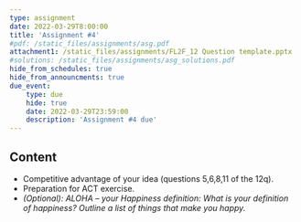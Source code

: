 ```yaml
---
type: assignment
date: 2022-03-29T8:00:00
title: 'Assignment #4'
#pdf: /static_files/assignments/asg.pdf
attachment1: /static_files/assignments/FL2F_12 Question template.pptx
#solutions: /static_files/assignments/asg_solutions.pdf
hide_from_schedules: true
hide_from_announcments: true
due_event: 
    type: due
    hide: true
    date: 2022-03-29T23:59:00
    description: 'Assignment #4 due'
---
```

## Content
- Competitive advantage of your idea (questions 5,6,8,11 of the 12q).
- Preparation for ACT exercise. 
- *(Optional):   ALOHA 	– your Happiness definition:
                 What is your definition of happiness?
                 Outline a list of things that make you happy.*



